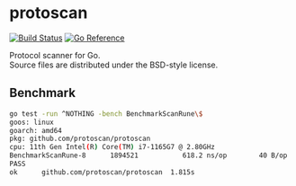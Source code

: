 # protoscan

[![Build Status](https://cloud.drone.io/api/badges/protoscan/protoscan/status.svg)](https://cloud.drone.io/protoscan/protoscan)
[![Go Reference](https://pkg.go.dev/badge/github.com/protoscan/protoscan.svg)](https://pkg.go.dev/github.com/protoscan/protoscan)

Protocol scanner for Go.  
Source files are distributed under the BSD-style license.

## Benchmark

```sh
go test -run ^NOTHING -bench BenchmarkScanRune\$
goos: linux
goarch: amd64
pkg: github.com/protoscan/protoscan
cpu: 11th Gen Intel(R) Core(TM) i7-1165G7 @ 2.80GHz
BenchmarkScanRune-8   	 1894521	       618.2 ns/op	      40 B/op	       2 allocs/op
PASS
ok  	github.com/protoscan/protoscan	1.815s
```
